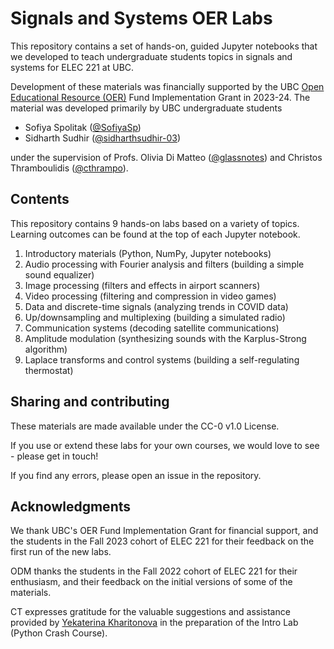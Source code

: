 # Signals and Systems OER Labs

This repository contains a set of hands-on, guided Jupyter notebooks that we developed to teach undergraduate students topics in signals and systems for ELEC 221 at UBC.

Development of these materials was financially supported by the UBC [Open Educational Resource (OER)](https://oerfund.open.ubc.ca/) Fund Implementation Grant in 2023-24. The material was 
developed primarily by UBC undergraduate students

 * Sofiya Spolitak ([@SofiyaSp](https://github.com/SofiyaSp))
 * Sidharth Sudhir ([@sidharthsudhir-03](https://github.com/sidharthsudhir-03))

under the supervision of Profs. Olivia Di Matteo ([@glassnotes](https://github.com/glassnotes/)) and
Christos Thramboulidis ([@cthrampo](https://github.com/cthrampo)).

## Contents

This repository contains 9 hands-on labs based on a variety of topics. Learning outcomes can be found at the top of each Jupyter notebook.

 1. Introductory materials (Python, NumPy, Jupyter notebooks)
 2. Audio processing with Fourier analysis and filters (building a simple sound equalizer)
 3. Image processing (filters and effects in airport scanners)
 4. Video processing (filtering and compression in video games)
 5. Data and discrete-time signals (analyzing trends in COVID data)
 6. Up/downsampling and multiplexing (building a simulated radio)
 7. Communication systems (decoding satellite communications)
 8. Amplitude modulation (synthesizing sounds with the Karplus-Strong algorithm)
 9. Laplace transforms and control systems (building a self-regulating thermostat)

## Sharing and contributing

These materials are made available under the CC-0 v1.0 License.

If you use or extend these labs for your own courses, we would love to see - please get in touch!

If you find any errors, please open an issue in the repository.

## Acknowledgments

We thank UBC's OER Fund Implementation Grant for financial support, and the students in the Fall 2023 cohort of ELEC 221 for their feedback on the first run of the new labs.

ODM thanks the students in the Fall 2022 cohort of ELEC 221 for their enthusiasm, and their feedback on the initial versions of some of the materials.

CT expresses gratitude for the valuable suggestions and assistance provided by [Yekaterina Kharitonova](https://cs.ucsb.edu/index.php/people/faculty/yekaterina-kate-kharitonova) in the preparation of the Intro Lab (Python Crash Course).
